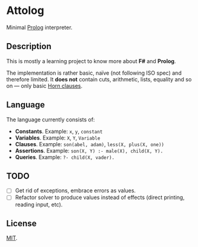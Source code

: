 # Attolog

Minimal [Prolog] interpreter.

## Description

This is mostly a learning project to know more about **F#** and **Prolog**.

The implementation is rather basic, naïve (not following ISO spec) and therefore limited. It **does not** contain cuts, arithmetic, lists, equality and so on — only basic [Horn clauses][horn-clause].

## Language

The language currently consists of:

- **Constants**. Example: `x`, `y`, `constant`
- **Variables**. Example: `X`, `Y`, `Variable`
- **Clauses**. Example: `son(abel, adam)`, `less(X, plus(X, one))`
- **Assertions**. Example: `son(X, Y) :- male(X), child(X, Y).`
- **Queries**. Example: `?- child(X, vader).`

## TODO

- [ ] Get rid of exceptions, embrace errors as values.
- [ ] Refactor solver to produce values instead of effects (direct printing, reading input, etc).

## License

[MIT](LICENSE).

<!-- Links. -->

[prolog]: https://en.wikipedia.org/wiki/Prolog
[horn-clause]: https://en.wikipedia.org/wiki/Horn_clause
